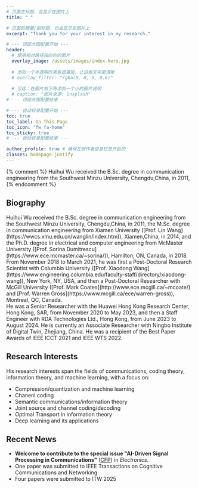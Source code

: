 ```yaml
---
# 页面主标题，会显示在图片上
title: " "

# 页面的摘要/副标题，也会显示在图片上
excerpt: "Thank you for your interest in my research."

# --- 顶部大图配置开始 ---
header:
  # 使用相对路径指向你的图片
  overlay_image: /assets/images/index-hero.jpg
  
  # 添加一个半透明的黑色遮罩层，让白色文字更清晰
  # overlay_filter: "rgba(0, 0, 0, 0.6)"
  
  # 可选：在图片右下角添加一个小的图片说明
  # caption: "图片来源: Unsplash"
# --- 顶部大图配置结束 ---

# --- 自动目录配置开始 ---
toc: true
toc_label: On This Page
toc_icon: "fw fa-home"
toc_sticky: true
# --- 自动目录配置结束 ---

author_profile: true # 确保左侧作者信息栏是开启的
classes: homepage-justify
---
```

{% comment %}
Huihui Wu received the B.Sc. degree in communication engineering from the Southwest Minzu University, Chengdu,China, in 2011, 
{% endcomment %}

## Biography
<div class="bio-content" markdown="1">
Huihui Wu received the B.Sc. degree in communication engineering from the Southwest Minzu University, Chengdu,China, in 2011, 
the M.Sc. degree in communication engineering from Xiamen University ([Prof. Lin Wang](https://wwcs.xmu.edu.cn/wanglin/index.htm)), Xiamen,China, in 2014, 
and the Ph.D. degree in electrical and computer engineering from McMaster University ([Prof. Sorina Dumitrescu](https://www.ece.mcmaster.ca/~sorina/)), Hamilton, ON, Canada, in 2018. 
From November 2018 to March 2021, he was first a Post-Doctoral Research Scientist with Columbia University ([Prof. Xiaodong Wang](https://www.engineering.columbia.edu/faculty-staff/directory/xiaodong-wang)), New York, NY, USA, 
and then a Post-Doctoral Researcher with McGill University ([Prof. Mark Coates](http://www.ece.mcgill.ca/~mcoate/) and [Prof. Warren Gross](https://www.mcgill.ca/ece/warren-gross)), Montreal, QC, Canada.
<br>He was a Senior Researcher with the Huawei Hong Kong Research Center, Hong Kong, SAR, from November 2020 to May 2023, 
and then a Staff Engineer with RDA Technologies Ltd., Hong Kong, from June 2023 to August 2024. 
He is currently an Associate Researcher with Ningbo Institute of Digital Twin, Zhejiang, China. 
He was a recipient of the Best Paper Awards of IEEE ICCT 2021 and IEEE WTS 2022. 
</div>

## Research Interests

His research interests span the fields of communications, coding theory, information theory, and machine learning, with a focus on: 

* Compression/quantization and machine learning 
* Chanenl coding
* Semantic communications/information theory
* Joint source and channel coding/decoding 
* Optimal Transport in information theory 
* Deep learning and its applications 

## Recent News
* **Welcome to contribute to the special issue "AI-Driven Signal Processing in Communications"** ([CFP](https://www.mdpi.com/journal/electronics/special_issues/V9H3Y11418)) in *Electronics*.
* One paper was submitted to IEEE Transactions on Cognitive Communications and Networking
* Four papers were submitted to ITW 2025 

<!-- <ul>
  {% for post in site.posts limit:3 %}
    <li>
      <a href="{{ post.url | relative_url }}">{{ post.title }}</a>
    </li>
  {% endfor %}
</ul> -->